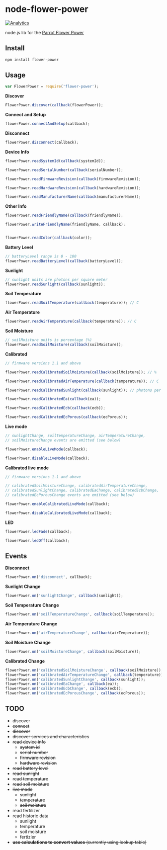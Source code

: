 node-flower-power
=================

[![Analytics](https://ga-beacon.appspot.com/UA-56089547-1/sandeepmistry/node-flower-power?pixel)](https://github.com/igrigorik/ga-beacon)

node.js lib for the [Parrot Flower Power](http://www.parrot.com/usa/products/flower-power/)


Install
-------

```sh
npm install flower-power
```

Usage
-----

```javascript
var FlowerPower = require('flower-power');
```

__Discover__

```javascript
FlowerPower.discover(callback(flowerPower));
```

__Connect and Setup__

```javascript
flowerPower.connectAndSetup(callback);
```

__Disconnect__

```javascript
flowerPower.disconnect(callback);
```

__Device Info__

```javascript
flowerPower.readSystemId(callback(systemId));

flowerPower.readSerialNumber(callback(serialNumber));

flowerPower.readFirmwareRevision(callback(firmwareRevision));

flowerPower.readHardwareRevision(callback(hardwareRevision));

flowerPower.readManufacturerName(callback(manufacturerName));
```

__Other Info__

```javascript
flowerPower.readFriendlyName(callback(friendlyName));

flowerPower.writeFriendlyName(friendlyName, callback);


flowerPower.readColor(callback(color));
```

__Battery Level__

```javascript
// batteryLevel range is 0 - 100
flowerPower.readBatteryLevel(callback(batteryLevel));
```

__Sunlight__

```javascript
// sunlight units are photons per square meter
flowerPower.readSunlight(callback(sunlight));
```

__Soil Temperature__

```javascript
flowerPower.readSoilTemperature(callback(temperature)); // C
```

__Air Temperature__

```javascript
flowerPower.readAirTemperature(callback(temperature)); // C
```

__Soil Moisture__

```javascript
// soilMoisture units is percentage (%)
flowerPower.readSoilMoisture(callback(soilMoisture));
```

__Calibrated__

```javascript
// firmware versions 1.1 and above

flowerPower.readCalibratedSoilMoisture(callback(soilMoisture)); // %

flowerPower.readCalibratedAirTemperature(callback(temperature)); // C

flowerPower.readCalibratedSunlight(callback(sunlight)); // photons per square meter

flowerPower.readCalibratedEa(callback(ea));

flowerPower.readCalibratedEcb(callback(ecb));

flowerPower.readCalibratedEcPorous(callback(ecPorous));
```

__Live mode__

```javascript
// sunlightChange, soilTemperatureChange, airTemperatureChange,
// soilMoistureChange events are emitted (see below)

flowerPower.enableLiveMode(callback);

flowerPower.disableLiveMode(callback);
```

__Calibrated live mode__

```javascript
// firmware versions 1.1 and above

// calibratedSoilMoistureChange, calibratedAirTemperatureChange,
// calibratedSunlightChange, calibratedEaChange, calibratedEcbChange,
// calibratedEcPorousChange events are emitted (see below)

flowerPower.enableCalibratedLiveMode(callback);

flowerPower.disableCalibratedLiveMode(callback);
```

__LED__

```javascript
flowerPower.ledFade(callback);

flowerPower.ledOff(callback);
```

Events
------

__Disconnect__

```javascript
flowerPower.on('disconnect', callback);
```

__Sunlight Change__

```javascript
flowerPower.on('sunlightChange', callback(sunlight));
```

__Soil Temperature Change__

```javascript
flowerPower.on('soilTemperatureChange', callback(soilTemperature));
```

__Air Temperature Change__

```javascript
flowerPower.on('airTemperatureChange', callback(airTemperature));
```

__Soil Moisture Change__

```javascript
flowerPower.on('soilMoistureChange', callback(soilMoisture));
```

__Calibrated Change__
```javascript
flowerPower.on('calibratedSoilMoistureChange', callback(soilMoisture));
flowerPower.on('calibratedAirTemperatureChange', callback(temperature));
flowerPower.on('calibratedSunlightChange', callback(sunlight));
flowerPower.on('calibratedEaChange', callback(ea));
flowerPower.on('calibratedEcbChange', callback(ecb));
flowerPower.on('calibratedEcPorousChange', callback(ecPorous));
```


TODO
----

  * ~~discover~~
  * ~~connect~~
  * ~~discover~~
  * ~~discover services and characteristics~~
  * ~~read device info~~
    * ~~system id~~
    * ~~serial number~~
    * ~~firmware revision~~
    * ~~hardware revision~~
  * ~~read battery level~~
  * ~~read sunlight~~
  * ~~read temperature~~
  * ~~read soil moisture~~
  * ~~live mode~~
    * ~~sunlight~~
    * ~~temperature~~
    * ~~soil moisture~~
  * read fertilizer
  * read historic data
    * sunlight
    * temperature
    * soil moisture
    * fertizler
  * ~~__use calculations to convert values__ (currently using lookup table)~~


